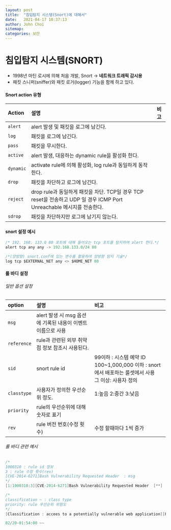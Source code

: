 ```yaml
---
layout: post
title:  "침입탐지 시스템(Snort)에 대해서"
date:   2021-04-17 10:37:13
author: John Choi
sitemap:
categories: 보안
---
```


# 침입탐지 시스템(SNORT)
- 1998년 마틴 로시에 의해 처음 개발, Snort -> <strong>네트워크 트래픽 감시용</strong>
- 패킷 스니퍼(sniffer)와 패킷 로거(logger) 기능을 함께 하고 있다.

#### Snort action 유형

| Action | 설명 | 비고 |
|:--------|:--------|:--------|
| `alert` |  alert 발생 및 패킷을 로그에 남긴다. |   |
| `log` | 패킷을 로그에 남긴다. |   |
| `pass` | 패킷을 무시한다. |   |
| `active` | alert 발생, 대응하는 dynamic rule을 활성화 한다. |  |
| `dynamic` | activate rule에 의해 활성화, log rule과 동일하게 동작한다. |   |
| `drop` | 패킷을 차단하고 로그에 남긴다. |   |
| `reject` | drop rule과 동일하게 패킷을 차단. TCP일 경우 TCP reset을 전송하고 UDP 일 경우 ICMP Port Unreachable 메시지를 전송한다. |  |
| `sdrop` | 패킷을 차단하지만 로그에 남기지 않는다.|   |


#### snort 설정 예시
````java
/* 192. 168. 133.0 80 포트에 대해 들어오는 tcp 포트를 탐지하여 alert 한다.*/
alert tcp any any -> 192.168.133.0/24 80

/*(양방향) snort.conf에 있는 변수를 활용하여 양방향 탐지 기술*/
log tcp $EXTERNAL_NET any <> $HOME_NET 80
````

#### 룰 바디 설정
###### 일반 옵션 설정

| option | 설명 | 비고 |
|:--------|:--------|:--------|
| `msg` | alert 발생 시 msg 옵션에 기록된 내용이 이벤트 이름으로 사용 |   |
| `reference` | rule과 관련된 외부 취약점 정보 참조시 사용된다.  |   |
| `sid` | snort rule id   | 99이하 : 시스템 예약 ID<br>100~1,000,000 이하 : snort에서 배포하는 룰셋에서 사용<br> 그 이상: 사용자 정의  |
| `classtype` | 사용자가 정의한 우선순위 정도.  | 1:높음 2:중간 3:낮음  |
| `priority` | rule의 우선순위에 대해 숫자로 표기  |   |
| `rev` | rule 버전 번호(수정 횟수)  | 수정 할때마다 1씩 증가  |

###### 룰 바디 관련 예시
````java
/*
1000310 : rule id 정보
3 : rule 수정 횟수(rev)
[CVE-2014-6271]Bash Vulnerability Requested Header  : msg
*/
[1:1000310:3][CVE-2014-6271]Bash Vulnerability Requested Header  [**]

/*
classification ~ : class type
priority: rule 우선순위 위험도
*/
[Classification : accees to a potentially vulnerable web application][Priority:10]

02/20-01:54:00 ~~
````






